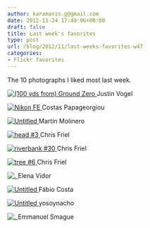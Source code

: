 ```yaml
---
author: karamanis.g@gmail.com
date: 2012-11-24 17:49:06+00:00
draft: false
title: Last week's favorites
type: post
url: /blog/2012/11/last-weeks-favorites-w47
categories:
- Flickr favorites
---
```


The 10 photographs I liked most last week.

[![(100 yds from) Ground Zero](http://farm6.staticflickr.com/5163/5373850876_9ef8719cf2_b.jpg)
](http://www.flickr.com/photos/justinsdisgustin/5373850876/)
Justin Vogel





[![Nikon FE](http://farm5.staticflickr.com/4087/5166209125_042732db48_b.jpg)
](http://www.flickr.com/photos/costas_lycavittos/5166209125/)
Costas Papageorgiou





[![Untitled](http://farm9.staticflickr.com/8337/8192082250_a42794c75b_b.jpg)
](http://www.flickr.com/photos/54720103@N06/8192082250/)
Martín Molinero





[![head #3](http://farm9.staticflickr.com/8342/8197279346_1fe26e5dc7_b.jpg)
](http://www.flickr.com/photos/cfriel/8197279346/)
Chris Friel





[![riverbank #30](http://farm9.staticflickr.com/8185/8083362640_629ebd2b84_b.jpg)
](http://www.flickr.com/photos/cfriel/8083362640/)
Chris Friel





[![tree #6](http://farm9.staticflickr.com/8329/8100280771_42872a9156_b.jpg)
](http://www.flickr.com/photos/cfriel/8100280771/)
Chris Friel





[![.](http://farm9.staticflickr.com/8177/8067038362_ddf8e6ea2a_b.jpg)
](http://www.flickr.com/photos/elena_vidor/8067038362/)
Elena Vidor





[![Untitled](http://farm9.staticflickr.com/8477/8197116002_0060a8227e_b.jpg)
](http://www.flickr.com/photos/fagu/8197116002/)
Fábio Costa





[![Untitled](http://farm9.staticflickr.com/8172/7901438338_7a5cb95039_b.jpg)
](http://www.flickr.com/photos/yosoynacho/7901438338/)
yosoynacho





[![.](http://farm9.staticflickr.com/8208/8198411409_63c6257429_b.jpg)
](http://www.flickr.com/photos/emmanuel_smague/8198411409/)
Emmanuel Smague
